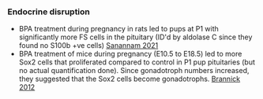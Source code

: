 ### Endocrine disruption
- BPA treatment during pregnancy in rats led to pups at P1 with significantly more FS cells in the pituitary (ID'd by aldolase C since they found no S100b +ve cells) [Sanannam 2021](https://doi.org/10.3390/ijms222312667)
- BPA treatment of mice during pregnancy (E10.5 to E18.5) led to more Sox2 cells that proliferated compared to control in P1 pup pituitaries (but no actual quantification done). Since gonadotroph numbers increased, they suggested that the Sox2 cells become gonadotrophs. [Brannick 2012](https://doi.org/10.1095/biolreprod.112.100636)